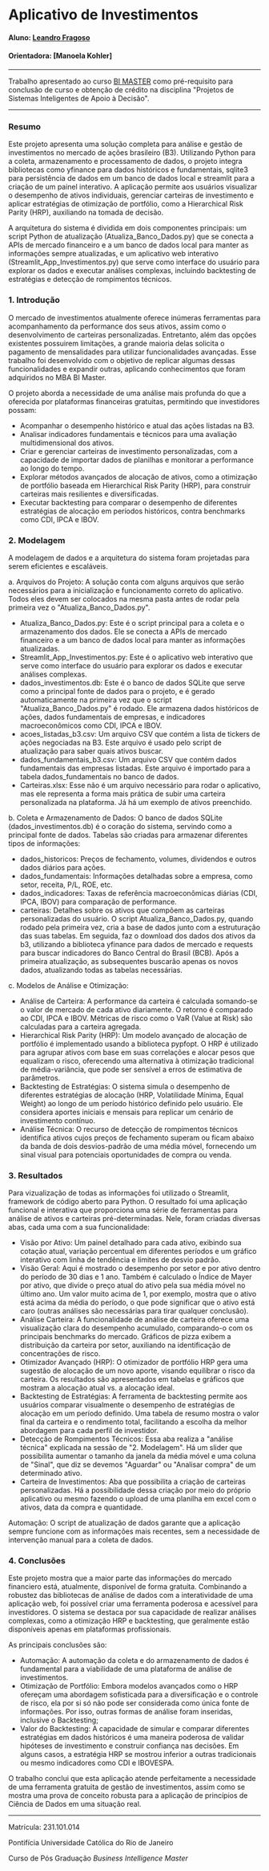 # Aplicativo de Investimentos

#### Aluno: [Leandro Fragoso](https://github.com/LecoFrag/App_Investimentos)
#### Orientadora: [Manoela Kohler]

---

Trabalho apresentado ao curso [BI MASTER](https://ica.puc-rio.ai/bi-master) como pré-requisito para conclusão de curso e obtenção de crédito na disciplina "Projetos de Sistemas Inteligentes de Apoio à Decisão".

---

### Resumo

Este projeto apresenta uma solução completa para análise e gestão de investimentos no mercado de ações brasileiro (B3). Utilizando Python para a coleta, armazenamento e processamento de dados, o projeto integra bibliotecas como yfinance para dados históricos e fundamentais, sqlite3 para persistência de dados em um banco de dados local e streamlit para a criação de um painel interativo. A aplicação permite aos usuários visualizar o desempenho de ativos individuais, gerenciar carteiras de investimento e aplicar estratégias de otimização de portfólio, como a Hierarchical Risk Parity (HRP), auxiliando na tomada de decisão.

A arquitetura do sistema é dividida em dois componentes principais: um script Python de atualização (Atualiza_Banco_Dados.py) que se conecta a APIs de mercado financeiro e a um banco de dados local para manter as informações sempre atualizadas, e um aplicativo web interativo (Streamlit_App_Investimentos.py) que serve como interface do usuário para explorar os dados e executar análises complexas, incluindo backtesting de estratégias e detecção de rompimentos técnicos.

### 1. Introdução

O mercado de investimentos atualmente oferece inúmeras ferramentas para acompanhamento da performance dos seus ativos, assim como o desenvolvimento de carteiras personalizadas. Entretanto, além das opções existentes possuirem limitações, a grande maioria delas solicita o pagamento de mensalidades para utilizar funcionalidades avançadas. Esse trabalho foi desenvolvido com o objetivo de replicar algumas dessas funcionalidades e expandir outras, aplicando conhecimentos que foram adquiridos no MBA BI Master.

O projeto aborda a necessidade de uma análise mais profunda do que a oferecida por plataformas financeiras gratuitas, permitindo que investidores possam:

- Acompanhar o desempenho histórico e atual das ações listadas na B3.
- Analisar indicadores fundamentais e técnicos para uma avaliação multidimensional dos ativos.
- Criar e gerenciar carteiras de investimento personalizadas, com a capacidade de importar dados de planilhas e monitorar a performance ao longo do tempo.
- Explorar métodos avançados de alocação de ativos, como a otimização de portfólio baseada em Hierarchical Risk Parity (HRP), para construir carteiras mais resilientes e diversificadas.
- Executar backtesting para comparar o desempenho de diferentes estratégias de alocação em períodos históricos, contra benchmarks como CDI, IPCA e IBOV.

### 2. Modelagem

A modelagem de dados e a arquitetura do sistema foram projetadas para serem eficientes e escaláveis. 

a. Arquivos do Projeto:
A solução conta com alguns arquivos que serão necessários para a inicialização e funcionamento correto do aplicativo. Todos eles devem ser colocados na mesma pasta antes de rodar pela primeira vez o "Atualiza_Banco_Dados.py".
- Atualiza_Banco_Dados.py: Este é o script principal para a coleta e o armazenamento dos dados. Ele se conecta a APIs de mercado financeiro e a um banco de dados local para manter as informações atualizadas.
- Streamlit_App_Investimentos.py: Este é o aplicativo web interativo que serve como interface do usuário para explorar os dados e executar análises complexas.
- dados_investimentos.db: Este é o banco de dados SQLite que serve como a principal fonte de dados para o projeto, e é gerado automaticamente na primeira vez que o script "Atualiza_Banco_Dados.py" é rodado. Ele armazena dados históricos de ações, dados fundamentais de empresas, e indicadores macroeconômicos como CDI, IPCA e IBOV.
- acoes_listadas_b3.csv: Um arquivo CSV que contém a lista de tickers de ações negociadas na B3. Este arquivo é usado pelo script de atualização para saber quais ativos buscar.
- dados_fundamentais_b3.csv: Um arquivo CSV que contém dados fundamentais das empresas listadas. Este arquivo é importado para a tabela dados_fundamentais no banco de dados.
- Carteiras.xlsx: Esse não é um arquivo necessário para rodar o aplicativo, mas ele representa a forma mais prática de subir uma carteira personalizada na plataforma. Já há um exemplo de ativos preenchido.

b. Coleta e Armazenamento de Dados:
O banco de dados SQLite (dados_investimentos.db) é o coração do sistema, servindo como a principal fonte de dados. Tabelas são criadas para armazenar diferentes tipos de informações:
- dados_historicos: Preços de fechamento, volumes, dividendos e outros dados diários para ações.
- dados_fundamentais: Informações detalhadas sobre a empresa, como setor, receita, P/L, ROE, etc.
- dados_indicadores: Taxas de referência macroeconômicas diárias (CDI, IPCA, IBOV) para comparação de performance.
- carteiras: Detalhes sobre os ativos que compõem as carteiras personalizadas do usuário.
O script Atualiza_Banco_Dados.py, quando rodado pela primeira vez, cria a base de dados junto com a estruturação das suas tabelas. Em seguida, faz o download dos dados dos ativos da b3, utilizando a biblioteca yfinance para dados de mercado e requests para buscar indicadores do Banco Central do Brasil (BCB). Após a primeira atualização, as subsequentes buscarão apenas os novos dados, atualizando todas as tabelas necessárias.


c. Modelos de Análise e Otimização:
- Análise de Carteira: A performance da carteira é calculada somando-se o valor de mercado de cada ativo diariamente. O retorno é comparado ao CDI, IPCA e IBOV. Métricas de risco como o VaR (Value at Risk) são calculadas para a carteira agregada.
- Hierarchical Risk Parity (HRP): Um modelo avançado de alocação de portfólio é implementado usando a biblioteca pypfopt. O HRP é utilizado para agrupar ativos com base em suas correlações e alocar pesos que equalizam o risco, oferecendo uma alternativa à otimização tradicional de média-variância, que pode ser sensível a erros de estimativa de parâmetros.
- Backtesting de Estratégias: O sistema simula o desempenho de diferentes estratégias de alocação (HRP, Volatilidade Mínima, Equal Weight) ao longo de um período histórico definido pelo usuário. Ele considera aportes iniciais e mensais para replicar um cenário de investimento contínuo.
- Análise Técnica: O recurso de detecção de rompimentos técnicos identifica ativos cujos preços de fechamento superam ou ficam abaixo da banda de dois desvios-padrão de uma média móvel, fornecendo um sinal visual para potenciais oportunidades de compra ou venda.


### 3. Resultados

Para vizualização de todas as informações foi utilizado o Streamlit, framework de código aberto para Python. O resultado foi uma aplicação funcional e interativa que proporciona uma série de ferramentas para análise de ativos e carteiras pré-determinadas. Nele, foram criadas diversas abas, cada uma com a sua funcionalidade:

- Visão por Ativo: Um painel detalhado para cada ativo, exibindo sua cotação atual, variação percentual em diferentes períodos e um gráfico interativo com linha de tendência e limites de desvio padrão.
- Visão Geral: Aqui é mostrado o desempenho por setor e por ativo dentro do período de 30 dias e 1 ano. Também é calculado o Índice de Mayer por ativo, que divide o preço atual do ativo pela sua média móvel no último ano. Um valor muito acima de 1, por exemplo, mostra que o ativo está acima da média do período, o que pode significar que o ativo está caro (outras análises são necessárias para tirar qualquer conclusão).
- Análise Carteira: A funcionalidade de análise de carteira oferece uma visualização clara do desempenho acumulado, comparando-o com os principais benchmarks do mercado. Gráficos de pizza exibem a distribuição da carteira por setor, auxiliando na identificação de concentrações de risco.
- Otimizador Avançado (HRP): O otimizador de portfólio HRP gera uma sugestão de alocação de um novo aporte, visando equilibrar o risco da carteira. Os resultados são apresentados em tabelas e gráficos que mostram a alocação atual vs. a alocação ideal.
- Backtesting de Estratégias: A ferramenta de backtesting permite aos usuários comparar visualmente o desempenho de estratégias de alocação em um período definido. Uma tabela de resumo mostra o valor final da carteira e o rendimento total, facilitando a escolha da melhor abordagem para cada perfil de investidor.
- Detecção de Rompimentos Técnicos: Essa aba realiza a "análise técnica" explicada na sessão de "2. Modelagem". Há um slider que possibilita aumentar o tamanho da janela da média móvel e uma coluna de "Sinal", que diz se devemos "Aguardar" ou "Analisar compra" de um determinado ativo.
- Carteira de Investimentos: Aba que possibilita a criação de carteiras personalizadas. Há a possibilidade dessa criação por meio do próprio aplicativo ou mesmo fazendo o upload de uma planilha em excel com o ativos, data da compra e quantidade.

Automação: O script de atualização de dados garante que a aplicação sempre funcione com as informações mais recentes, sem a necessidade de intervenção manual para a coleta de dados.


### 4. Conclusões

Este projeto mostra que a maior parte das informações do mercado financiero está, atualmente, disponível de forma gratuita. Combinando a robustez das bibliotecas de análise de dados com a interatividade de uma aplicação web, foi possível criar uma ferramenta poderosa e acessível para investidores. O sistema se destaca por sua capacidade de realizar análises complexas, como a otimização HRP e backtesting, que geralmente estão disponíveis apenas em plataformas profissionais.

As principais conclusões são:

- Automação: A automação da coleta e do armazenamento de dados é fundamental para a viabilidade de uma plataforma de análise de investimentos.
- Otimização de Portfólio: Embora modelos avançados como o HRP ofereçam uma abordagem sofisticada para a diversificação e o controle de risco, ela por si só não pode ser considerada como única fonte de informações. Por isso, outras formas de análise foram inseridas, inclusive o Backtesting;
- Valor do Backtesting: A capacidade de simular e comparar diferentes estratégias em dados históricos é uma maneira poderosa de validar hipóteses de investimento e construir confiança nas decisões. Em alguns casos, a estratégia HRP se mostrou inferior a outras tradicionais ou mesmo indicadores como CDI e IBOVESPA.

O trabalho conclui que esta aplicação atende perfeitamente a necessidade de uma ferramenta gratuita de gestão de investimentos, assim como se mostra uma prova de conceito robusta para a aplicação de princípios de Ciência de Dados em uma situação real.

---

Matrícula: 231.101.014

Pontifícia Universidade Católica do Rio de Janeiro


Curso de Pós Graduação *Business Intelligence Master*


